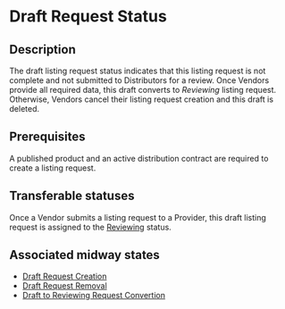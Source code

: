 # Draft Request Status
## Description
The draft listing request status indicates that this listing request is not complete and not submitted to Distributors for a review. Once Vendors provide all required data, this draft converts to *Reviewing* listing request. Otherwise, Vendors cancel their listing request creation and this draft is deleted.   
## Prerequisites
A published product and an active distribution contract are required to create a listing request.
## Transferable statuses
Once a Vendor submits a listing request to a Provider, this draft listing request is assigned to the [Reviewing](s-b-reviewing.html) status.
## Associated midway states
* [Draft Request Creation](t-1-new-draft.html)
* [Draft Request Removal](t-2-draft-deleted.html)
* [Draft to Reviewing Request Convertion](t-3-draft-reviewing.html)